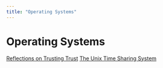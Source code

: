 ```yaml
---
title: "Operating Systems"
---
```


# Operating Systems

[Reflections on Trusting Trust](./reflections-on-trusting-trust.md)
[The Unix Time Sharing System](./the-unix-time-sharing-system.md)
